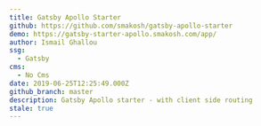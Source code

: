 ```yaml
---
title: Gatsby Apollo Starter
github: https://github.com/smakosh/gatsby-apollo-starter
demo: https://gatsby-starter-apollo.smakosh.com/app/
author: Ismail Ghallou
ssg:
  - Gatsby
cms:
  - No Cms
date: 2019-06-25T12:25:49.000Z
github_branch: master
description: Gatsby Apollo starter - with client side routing
stale: true
---
```

